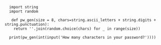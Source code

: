       import string
      import random

       def pw_gen(size = 8, chars=string.ascii_letters + string.digits + string.punctuation):
        return ''.join(random.choice(chars) for _ in range(size))

      print(pw_gen(int(input('How many characters in your password?'))))
